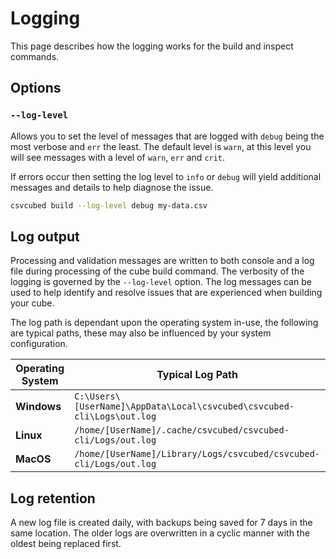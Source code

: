 # Logging

This page describes how the logging works for the build and inspect commands.

## Options

### `--log-level`

Allows you to set the level of messages that are logged with `debug` being the most verbose and `err` the least. The default level is `warn`, at this level you will see messages with a level of `warn`, `err` and `crit`.

If errors occur then setting the log level to `info` or `debug` will yield additional messages and details to help diagnose the issue.

```bash
csvcubed build --log-level debug my-data.csv
```

## Log output

Processing and validation messages are written to both console and a log file during processing of the cube build command. The verbosity of the logging is governed by the `--log-level` option. The log messages can be used to help identify and resolve issues that are experienced when building your cube.

The log path is dependant upon the operating system in-use, the following are typical paths, these may also be influenced by your system configuration.

| Operating System | Typical Log Path                                                       |
| ---------------- | ---------------------------------------------------------------------- |
| **Windows**      | `C:\Users\[UserName]\AppData\Local\csvcubed\csvcubed-cli\Logs\out.log` |
| **Linux**        | `/home/[UserName]/.cache/csvcubed/csvcubed-cli/Logs/out.log`           |
| **MacOS**        | `/home/[UserName]/Library/Logs/csvcubed/csvcubed-cli/Logs/out.log`     |

## Log retention

A new log file is created daily, with backups being saved for 7 days in the same location. The older logs are overwritten in a cyclic manner with the oldest being replaced first.
